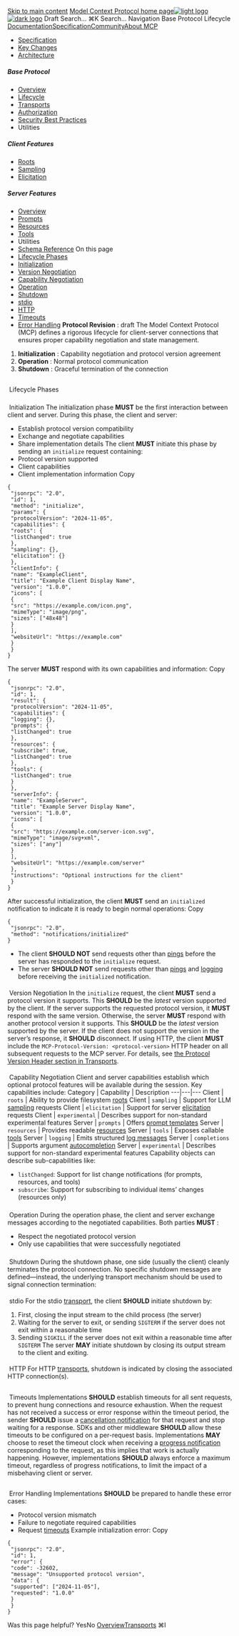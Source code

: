 [Skip to main content](#content-area)
[Model Context Protocol home page![light logo](https://mintcdn.com/mcp/4ZXF1PrDkEaJvXpn/logo/light.svg?fit=max&auto=format&n=4ZXF1PrDkEaJvXpn&q=85&s=4498cb8a57d574005f3dca62bdd49c95)![dark logo](https://mintcdn.com/mcp/4ZXF1PrDkEaJvXpn/logo/dark.svg?fit=max&auto=format&n=4ZXF1PrDkEaJvXpn&q=85&s=c0687c003f8f2cbdb24772ab4c8a522c)](/)
Draft
Search...
⌘K
Search...
Navigation
Base Protocol
Lifecycle
[Documentation](/docs/getting-started/intro)[Specification](/specification/2025-06-18)[Community](/community/communication)[About MCP](/about)
 * [Specification](/specification/draft)
 * [Key Changes](/specification/draft/changelog)
 * [Architecture](/specification/draft/architecture)
##### Base Protocol
 * [Overview](/specification/draft/basic)
 * [Lifecycle](/specification/draft/basic/lifecycle)
 * [Transports](/specification/draft/basic/transports)
 * [Authorization](/specification/draft/basic/authorization)
 * [Security Best Practices](/specification/draft/basic/security_best_practices)
 * Utilities
##### Client Features
 * [Roots](/specification/draft/client/roots)
 * [Sampling](/specification/draft/client/sampling)
 * [Elicitation](/specification/draft/client/elicitation)
##### Server Features
 * [Overview](/specification/draft/server)
 * [Prompts](/specification/draft/server/prompts)
 * [Resources](/specification/draft/server/resources)
 * [Tools](/specification/draft/server/tools)
 * Utilities
 * [Schema Reference](/specification/draft/schema)
On this page
 * [Lifecycle Phases](#lifecycle-phases)
 * [Initialization](#initialization)
 * [Version Negotiation](#version-negotiation)
 * [Capability Negotiation](#capability-negotiation)
 * [Operation](#operation)
 * [Shutdown](#shutdown)
 * [stdio](#stdio)
 * [HTTP](#http)
 * [Timeouts](#timeouts)
 * [Error Handling](#error-handling)
**Protocol Revision** : draft
The Model Context Protocol (MCP) defines a rigorous lifecycle for client-server connections that ensures proper capability negotiation and state management.
 1. **Initialization** : Capability negotiation and protocol version agreement
 2. **Operation** : Normal protocol communication
 3. **Shutdown** : Graceful termination of the connection
## 
[​](#lifecycle-phases)
Lifecycle Phases
### 
[​](#initialization)
Initialization
The initialization phase **MUST** be the first interaction between client and server. During this phase, the client and server:
 * Establish protocol version compatibility
 * Exchange and negotiate capabilities
 * Share implementation details
The client **MUST** initiate this phase by sending an `initialize` request containing:
 * Protocol version supported
 * Client capabilities
 * Client implementation information
Copy
```
{
 "jsonrpc": "2.0",
 "id": 1,
 "method": "initialize",
 "params": {
 "protocolVersion": "2024-11-05",
 "capabilities": {
 "roots": {
 "listChanged": true
 },
 "sampling": {},
 "elicitation": {}
 },
 "clientInfo": {
 "name": "ExampleClient",
 "title": "Example Client Display Name",
 "version": "1.0.0",
 "icons": [
 {
 "src": "https://example.com/icon.png",
 "mimeType": "image/png",
 "sizes": ["48x48"]
 }
 ],
 "websiteUrl": "https://example.com"
 }
 }
}
```
The server **MUST** respond with its own capabilities and information:
Copy
```
{
 "jsonrpc": "2.0",
 "id": 1,
 "result": {
 "protocolVersion": "2024-11-05",
 "capabilities": {
 "logging": {},
 "prompts": {
 "listChanged": true
 },
 "resources": {
 "subscribe": true,
 "listChanged": true
 },
 "tools": {
 "listChanged": true
 }
 },
 "serverInfo": {
 "name": "ExampleServer",
 "title": "Example Server Display Name",
 "version": "1.0.0",
 "icons": [
 {
 "src": "https://example.com/server-icon.svg",
 "mimeType": "image/svg+xml",
 "sizes": ["any"]
 }
 ],
 "websiteUrl": "https://example.com/server"
 },
 "instructions": "Optional instructions for the client"
 }
}
```
After successful initialization, the client **MUST** send an `initialized` notification to indicate it is ready to begin normal operations:
Copy
```
{
 "jsonrpc": "2.0",
 "method": "notifications/initialized"
}
```
 * The client **SHOULD NOT** send requests other than [pings](/specification/draft/basic/utilities/ping) before the server has responded to the `initialize` request.
 * The server **SHOULD NOT** send requests other than [pings](/specification/draft/basic/utilities/ping) and [logging](/specification/draft/server/utilities/logging) before receiving the `initialized` notification.
#### 
[​](#version-negotiation)
Version Negotiation
In the `initialize` request, the client **MUST** send a protocol version it supports. This **SHOULD** be the _latest_ version supported by the client. If the server supports the requested protocol version, it **MUST** respond with the same version. Otherwise, the server **MUST** respond with another protocol version it supports. This **SHOULD** be the _latest_ version supported by the server. If the client does not support the version in the server’s response, it **SHOULD** disconnect.
If using HTTP, the client **MUST** include the `MCP-Protocol-Version: <protocol-version>` HTTP header on all subsequent requests to the MCP server. For details, see [the Protocol Version Header section in Transports](/specification/draft/basic/transports#protocol-version-header).
#### 
[​](#capability-negotiation)
Capability Negotiation
Client and server capabilities establish which optional protocol features will be available during the session. Key capabilities include: Category | Capability | Description 
---|---|--- 
Client | `roots` | Ability to provide filesystem [roots](/specification/draft/client/roots) 
Client | `sampling` | Support for LLM [sampling](/specification/draft/client/sampling) requests 
Client | `elicitation` | Support for server [elicitation](/specification/draft/client/elicitation) requests 
Client | `experimental` | Describes support for non-standard experimental features 
Server | `prompts` | Offers [prompt templates](/specification/draft/server/prompts) 
Server | `resources` | Provides readable [resources](/specification/draft/server/resources) 
Server | `tools` | Exposes callable [tools](/specification/draft/server/tools) 
Server | `logging` | Emits structured [log messages](/specification/draft/server/utilities/logging) 
Server | `completions` | Supports argument [autocompletion](/specification/draft/server/utilities/completion) 
Server | `experimental` | Describes support for non-standard experimental features 
Capability objects can describe sub-capabilities like:
 * `listChanged`: Support for list change notifications (for prompts, resources, and tools)
 * `subscribe`: Support for subscribing to individual items’ changes (resources only)
### 
[​](#operation)
Operation
During the operation phase, the client and server exchange messages according to the negotiated capabilities. Both parties **MUST** :
 * Respect the negotiated protocol version
 * Only use capabilities that were successfully negotiated
### 
[​](#shutdown)
Shutdown
During the shutdown phase, one side (usually the client) cleanly terminates the protocol connection. No specific shutdown messages are defined—instead, the underlying transport mechanism should be used to signal connection termination:
#### 
[​](#stdio)
stdio
For the stdio [transport](/specification/draft/basic/transports), the client **SHOULD** initiate shutdown by:
 1. First, closing the input stream to the child process (the server)
 2. Waiting for the server to exit, or sending `SIGTERM` if the server does not exit within a reasonable time
 3. Sending `SIGKILL` if the server does not exit within a reasonable time after `SIGTERM`
The server **MAY** initiate shutdown by closing its output stream to the client and exiting.
#### 
[​](#http)
HTTP
For HTTP [transports](/specification/draft/basic/transports), shutdown is indicated by closing the associated HTTP connection(s).
## 
[​](#timeouts)
Timeouts
Implementations **SHOULD** establish timeouts for all sent requests, to prevent hung connections and resource exhaustion. When the request has not received a success or error response within the timeout period, the sender **SHOULD** issue a [cancellation notification](/specification/draft/basic/utilities/cancellation) for that request and stop waiting for a response. SDKs and other middleware **SHOULD** allow these timeouts to be configured on a per-request basis. Implementations **MAY** choose to reset the timeout clock when receiving a [progress notification](/specification/draft/basic/utilities/progress) corresponding to the request, as this implies that work is actually happening. However, implementations **SHOULD** always enforce a maximum timeout, regardless of progress notifications, to limit the impact of a misbehaving client or server.
## 
[​](#error-handling)
Error Handling
Implementations **SHOULD** be prepared to handle these error cases:
 * Protocol version mismatch
 * Failure to negotiate required capabilities
 * Request [timeouts](#timeouts)
Example initialization error:
Copy
```
{
 "jsonrpc": "2.0",
 "id": 1,
 "error": {
 "code": -32602,
 "message": "Unsupported protocol version",
 "data": {
 "supported": ["2024-11-05"],
 "requested": "1.0.0"
 }
 }
}
```
Was this page helpful?
YesNo
[Overview](/specification/draft/basic)[Transports](/specification/draft/basic/transports)
⌘I